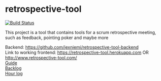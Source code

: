 # retrospective-tool
[![Build Status](https://travis-ci.org/woltsu/retrospective-tool.svg?branch=master)](https://travis-ci.org/woltsu/retrospective-tool)

This project is a tool that contains tools for a scrum retrospective meeting, such as feedback, pointing poker and maybe more

Backend: https://github.com/jexniemi/retrospective-tool-backend  
Link to working frontend: https://retrospective-tool.herokuapp.com OR http://www.retrospective-tool.com/  
[Guide](./guide.pdf)  
[Backlog](https://trello.com/b/L6zUOeMy/retrospective-tool)  
[Hour log](https://docs.google.com/spreadsheets/d/1uL2cNNo1S8wwGAO__OJUwc-sY956FZ0HluesxXe0lJg)
